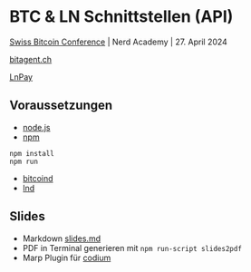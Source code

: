 # BTC & LN Schnittstellen (API)

[Swiss Bitcoin Conference](https://swiss-bitcoin-conference.com/) | Nerd Academy | 27. April 2024

[bitagent.ch](https://bitagent.ch)

[LnPay](https://lnpay.onrender.com/)

## Voraussetzungen
- [node.js](https://nodejs.org)
- [npm](https://npmjs.com)
```
npm install
npm run
```
- [bitcoind](https://bitcoincore.org)
- [lnd](https://docs.lightning.engineering/lightning-network-tools/lnd)

## Slides
- Markdown [slides.md](slides.md)
- PDF in Terminal generieren mit `npm run-script slides2pdf`
- Marp Plugin für [codium](https://vscodium.com/)
